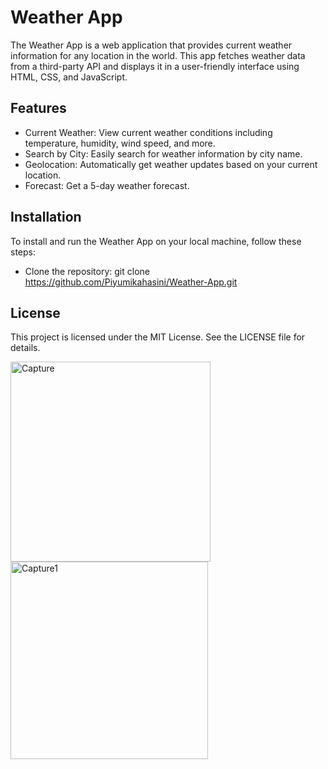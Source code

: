 # Weather App
The Weather App is a web application that provides current weather information for any location in the world. This app fetches weather data from a third-party API and displays it in a user-friendly interface using HTML, CSS, and JavaScript.

## Features
- Current Weather: View current weather conditions including temperature, humidity, wind speed, and more.
- Search by City: Easily search for weather information by city name.
- Geolocation: Automatically get weather updates based on your current location.
- Forecast: Get a 5-day weather forecast.
## Installation
To install and run the Weather App on your local machine, follow these steps:

- Clone the repository: git clone https://github.com/Piyumikahasini/Weather-App.git

## License
  This project is licensed under the MIT License. See the LICENSE file for details.


<img width="320" alt="Capture" src="https://github.com/Piyumikahasini/Weather-App/assets/125721766/1560f198-bc8a-4e10-ae5b-c644c9fa6a34">
<img width="316" alt="Capture1" src="https://github.com/Piyumikahasini/Weather-App/assets/125721766/f28378f7-5b86-40a5-9b98-34f0259180a1">
